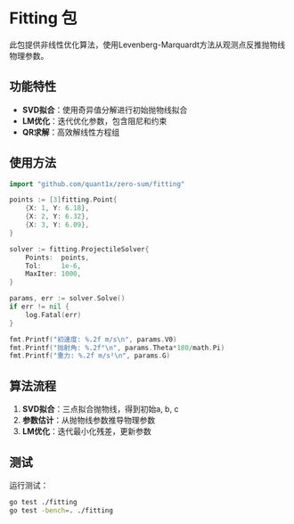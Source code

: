 # Fitting 包

此包提供非线性优化算法，使用Levenberg-Marquardt方法从观测点反推抛物线物理参数。

## 功能特性

- **SVD拟合**：使用奇异值分解进行初始抛物线拟合
- **LM优化**：迭代优化参数，包含阻尼和约束
- **QR求解**：高效解线性方程组

## 使用方法

```go
import "github.com/quant1x/zero-sum/fitting"

points := [3]fitting.Point{
    {X: 1, Y: 6.18},
    {X: 2, Y: 6.32},
    {X: 3, Y: 6.09},
}

solver := fitting.ProjectileSolver{
    Points:  points,
    Tol:     1e-6,
    MaxIter: 1000,
}

params, err := solver.Solve()
if err != nil {
    log.Fatal(err)
}

fmt.Printf("初速度: %.2f m/s\n", params.V0)
fmt.Printf("抛射角: %.2f°\n", params.Theta*180/math.Pi)
fmt.Printf("重力: %.2f m/s²\n", params.G)
```

## 算法流程

1. **SVD拟合**：三点拟合抛物线，得到初始a, b, c
2. **参数估计**：从抛物线参数推导物理参数
3. **LM优化**：迭代最小化残差，更新参数

## 测试

运行测试：

```bash
go test ./fitting
go test -bench=. ./fitting
```
